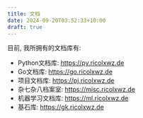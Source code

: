 ```yaml
---
title: 文档
date: 2024-09-20T03:52:33+10:00
draft: true
---
```


目前, 我所拥有的文档库有:

- Python文档库: https://py.ricolxwz.de
- Go文档库: https://go.ricolxwz.de
- 项目文档库: https://pj.ricolxwz.de
- 杂七杂八档案室: https://misc.ricolxwz.de
- 机器学习文档库: https://ml.ricolxwz.de
- 基石库: https://gk.ricolxwz.de